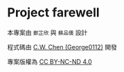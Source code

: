 # Project farewell

本專案由 `鄭芷欣` 與 `蘇品儒` 設計

程式碼由 [C.W. Chen (George0112)][cw-chen] 開發

[cw-chen]: https://github.com/George0112

專案版權為 [CC BY-NC-ND 4.0][cc]

[cc]: https://creativecommons.org/licenses/by-nc-nd/4.0/
